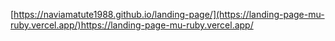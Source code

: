 [https://naviamatute1988.github.io/landing-page/](https://landing-page-mu-ruby.vercel.app/)https://landing-page-mu-ruby.vercel.app/
